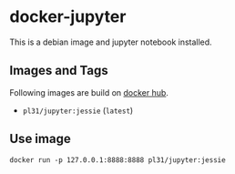 docker-jupyter
==============

This is a debian image and jupyter notebook installed.

Images and Tags
---------------

Following images are build on [docker hub](https://hub.docker.com/r/pl31/jupyter/tags/).

- `pl31/jupyter:jessie` (`latest`)

Use image
---------

```
docker run -p 127.0.0.1:8888:8888 pl31/jupyter:jessie
```
